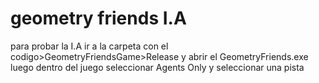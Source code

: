 # geometry friends I.A
 para probar la I.A ir a la carpeta con el codigo>GeometryFriendsGame>Release y abrir el GeometryFriends.exe
 luego dentro del juego seleccionar Agents Only y seleccionar una pista
